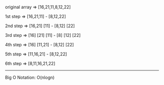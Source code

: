 original array => [16,21,11,8,12,22] 

1st step =>     [16,21,11] - [8,12,22]

2nd step =>   [16,21] [11] - [8,12] [22]

3rd step => [16] [21] [11] - [8] [12] [22]

4th step =>   [16] [11,21] - [8,12] [22]

5th step =>     [11,16,21] - [8,12,22]

6th step =>          [8,11,16,21,22]

---

Big O Notation: O(nlogn)

